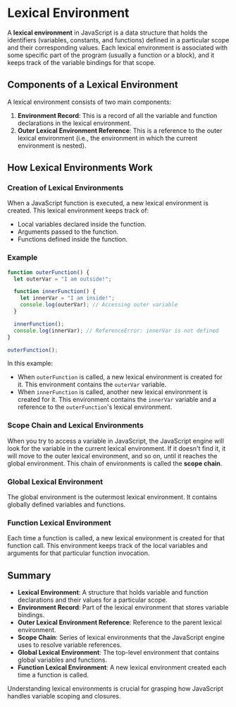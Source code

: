# Lexical Environment

A **lexical environment** in JavaScript is a data structure that holds the identifiers (variables, constants, and functions) defined in a particular scope and their corresponding values. Each lexical environment is associated with some specific part of the program (usually a function or a block), and it keeps track of the variable bindings for that scope.

## Components of a Lexical Environment

A lexical environment consists of two main components:

1. **Environment Record**: This is a record of all the variable and function declarations in the lexical environment.
2. **Outer Lexical Environment Reference**: This is a reference to the outer lexical environment (i.e., the environment in which the current environment is nested).

## How Lexical Environments Work

### Creation of Lexical Environments

When a JavaScript function is executed, a new lexical environment is created. This lexical environment keeps track of:

- Local variables declared inside the function.
- Arguments passed to the function.
- Functions defined inside the function.

### Example

```javascript
function outerFunction() {
  let outerVar = "I am outside!";

  function innerFunction() {
    let innerVar = "I am inside!";
    console.log(outerVar); // Accessing outer variable
  }

  innerFunction();
  console.log(innerVar); // ReferenceError: innerVar is not defined
}

outerFunction();
```

In this example:

- When `outerFunction` is called, a new lexical environment is created for it. This environment contains the `outerVar` variable.
- When `innerFunction` is called, another new lexical environment is created for it. This environment contains the `innerVar` variable and a reference to the `outerFunction`'s lexical environment.

### Scope Chain and Lexical Environments

When you try to access a variable in JavaScript, the JavaScript engine will look for the variable in the current lexical environment. If it doesn't find it, it will move to the outer lexical environment, and so on, until it reaches the global environment. This chain of environments is called the **scope chain**.

### Global Lexical Environment

The global environment is the outermost lexical environment. It contains globally defined variables and functions.

### Function Lexical Environment

Each time a function is called, a new lexical environment is created for that function call. This environment keeps track of the local variables and arguments for that particular function invocation.

## Summary

- **Lexical Environment**: A structure that holds variable and function declarations and their values for a particular scope.
- **Environment Record**: Part of the lexical environment that stores variable bindings.
- **Outer Lexical Environment Reference**: Reference to the parent lexical environment.
- **Scope Chain**: Series of lexical environments that the JavaScript engine uses to resolve variable references.
- **Global Lexical Environment**: The top-level environment that contains global variables and functions.
- **Function Lexical Environment**: A new lexical environment created each time a function is called.

Understanding lexical environments is crucial for grasping how JavaScript handles variable scoping and closures.
